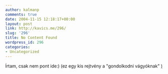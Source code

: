 ```yaml
---
author: kalmanp
comments: true
date: 2004-11-15 12:18:17+00:00
layout: post
link: http://kavics.me/296/
slug: '296'
title: No Content Found
wordpress_id: 296
categories:
- Uncategorized
---
```


Írtam, csak nem pont ide:) (ez egy kis rejtvény a "gondolkodni vágyóknak" [)](http://aszk.freeblog.hu)
